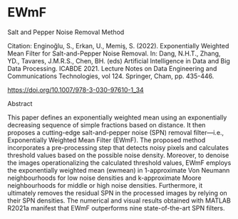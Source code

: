 # EWmF
Salt and Pepper Noise Removal Method

Citation: Enginoğlu, S., Erkan, U., Memiş, S. (2022). Exponentially Weighted Mean Filter for Salt-and-Pepper Noise Removal. In: Dang, N.H.T., Zhang, YD., Tavares, J.M.R.S., Chen, BH. (eds) Artificial Intelligence in Data and Big Data Processing. ICABDE 2021. Lecture Notes on Data Engineering and Communications Technologies, vol 124. Springer, Cham, pp. 435-446.


https://doi.org/10.1007/978-3-030-97610-1_34 

Abstract

This paper defines an exponentially weighted mean using an exponentially decreasing sequence of simple fractions based on distance. It then proposes a cutting-edge salt-and-pepper noise (SPN) removal filter—i.e., Exponentially Weighted Mean Filter (EWmF). The proposed method incorporates a pre-processing step that detects noisy pixels and calculates threshold values based on the possible noise density. Moreover, to denoise the images operationalizing the calculated threshold values, EWmF employs the exponentially weighted mean (ewmean) in 1-approximate Von Neumann neighbourhoods for low noise densities and k-approximate Moore neighbourhoods for middle or high noise densities. Furthermore, it ultimately removes the residual SPN in the processed images by relying on their SPN densities. The numerical and visual results obtained with MATLAB R2021a manifest that EWmF outperforms nine state-of-the-art SPN filters.
